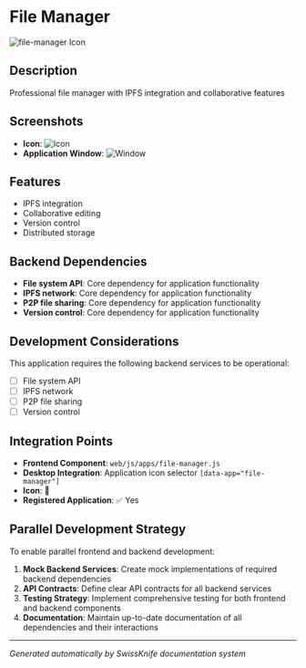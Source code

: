 # File Manager

![file-manager Icon](../screenshots/file-manager-icon.png)

## Description
Professional file manager with IPFS integration and collaborative features

## Screenshots
- **Icon**: ![Icon](../screenshots/file-manager-icon.png)
- **Application Window**: ![Window](../screenshots/file-manager-window.png)

## Features
- IPFS integration
- Collaborative editing
- Version control
- Distributed storage

## Backend Dependencies
- **File system API**: Core dependency for application functionality
- **IPFS network**: Core dependency for application functionality
- **P2P file sharing**: Core dependency for application functionality
- **Version control**: Core dependency for application functionality

## Development Considerations
This application requires the following backend services to be operational:
- [ ] File system API
- [ ] IPFS network
- [ ] P2P file sharing
- [ ] Version control

## Integration Points
- **Frontend Component**: `web/js/apps/file-manager.js`
- **Desktop Integration**: Application icon selector `[data-app="file-manager"]`
- **Icon**: 📁
- **Registered Application**: ✅ Yes

## Parallel Development Strategy
To enable parallel frontend and backend development:

1. **Mock Backend Services**: Create mock implementations of required backend dependencies
2. **API Contracts**: Define clear API contracts for all backend services
3. **Testing Strategy**: Implement comprehensive testing for both frontend and backend components
4. **Documentation**: Maintain up-to-date documentation of all dependencies and their interactions

---
*Generated automatically by SwissKnife documentation system*

